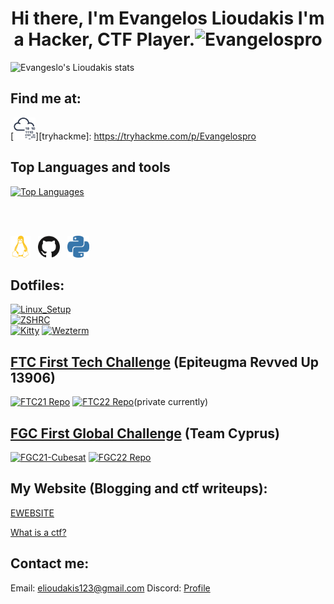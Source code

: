 <h1 align="center"> Hi there, I'm Evangelos Lioudakis 
I'm a Hacker, CTF Player.<img src="https://komarev.com/ghpvc/?username=Evangelospro&color=008080&style=flat&label=Views" alt="Evangelospro" /> </h1>




![Evangeslo's Lioudakis stats](https://github-readme-stats.vercel.app/api?username=Evangelospro&show_icons=true&theme=radical)



## Find me at:
[<img height="35" width="35" src="https://raw.githubusercontent.com/Evangelospro/Evangelospro/main/assets/icons/tryhackme.svg" alt="TryHackMe" />][tryhackme]: https://tryhackme.com/p/Evangelospro &nbsp;

## Top Languages and tools
[![Top Languages](https://github-readme-stats.vercel.app/api/top-langs/?username=Evangelospro&bg_color=00000000&hide_title=true&hide_border=true&text_color=08F)]()  

<br />

<br />

[<img height="35" width="32" src="https://raw.githubusercontent.com/Evangelospro/Evangelospro/master/assets/icons/linux.svg" alt="Linux" />](# "Kali Linux") &nbsp;
[<img height="35" width="35" src="https://raw.githubusercontent.com/Evangelospro/Evangelospro/master/assets/icons/github.svg" alt="GitHub" />](# "GitHub") &nbsp;
[<img height="35" width="35" src="https://raw.githubusercontent.com/Evangelospro/Evangelospro/master/assets/icons/python.svg" alt="Python" />](# "Python")&nbsp;




## Dotfiles:
[![Linux_Setup](https://github-readme-stats.vercel.app/api/pin/?username=Evangelospro&repo=linux-setup&bg_color=00000000&hide_title=true&border_color=00000000&text_color=08F)](https://github.com/Evangelospro/linux-setup)  
[![ZSHRC](https://github-readme-stats.vercel.app/api/pin/?username=Evangelospro&repo=zshrc&bg_color=00000000&hide_title=true&border_color=00000000&text_color=08F)](https://github.com/Evangelospro/zshrc)  
[![Kitty](https://github-readme-stats.vercel.app/api/pin/?username=Evangelospro&repo=kitty&bg_color=00000000&hide_title=true&border_color=00000000&text_color=08F)](https://github.com/Evangelospro/kitty)
[![Wezterm](https://github-readme-stats.vercel.app/api/pin/?username=Evangelospro&repo=wezterm&bg_color=00000000&hide_title=true&border_color=00000000&text_color=08F)](https://github.com/Evangelospro/wezterm)



## [FTC First Tech Challenge](https://www.firstinspires.org/robotics/ftc) (Epiteugma Revved Up 13906)

[![FTC21 Repo](https://github-readme-stats.vercel.app/api/pin/?username=Evangelospro&repo=FTC21&bg_color=00000000&hide_title=true&border_color=00000000&text_color=08F)](https://github.com/evangelospro/FTC21)
[![FTC22 Repo](https://github-readme-stats.vercel.app/api/pin/?username=z3db0y&repo=FTC22&bg_color=00000000&hide_title=true&border_color=00000000&text_color=08F)](https://github.com/z3db0y/FTC22)(private currently)
## [FGC First Global Challenge](https://first.global/fgc/) (Team Cyprus)
[![FGC21-Cubesat](https://github-readme-stats.vercel.app/api/pin/?username=Evangelospro&repo=FGC21-Cubesat&bg_color=00000000&hide_title=true&border_color=00000000&text_color=08F)](https://github.com/Evangelospro/FGC21-Cubesat)
[![FGC22 Repo](https://github-readme-stats.vercel.app/api/pin/?username=z3db0y&repo=FGC22&bg_color=00000000&hide_title=true&border_color=00000000&text_color=08F)](https://github.com/z3db0y/FGC22)




## My Website (Blogging and ctf writeups):
[EWEBSITE](https://evangelospro.com)

[What is a ctf?](https://ctfd.io/whats-a-ctf/)



## Contact me:
Email: [elioudakis123@gmail.com](mailto:elioudakis123@gmail.com)
Discord: [Profile](https://discord.com/users/690550530316959744)